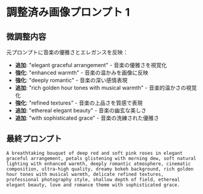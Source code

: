 # 調整済み画像プロンプト 1

## 微調整内容
元プロンプトに音楽の優雅さとエレガンスを反映：

- **追加**: "elegant graceful arrangement" - 音楽の優雅さを視覚化
- **強化**: "enhanced warmth" - 音楽の温かみを画像に反映
- **強化**: "deeply romantic" - 音楽の深い感情表現
- **追加**: "rich golden hour tones with musical warmth" - 音楽的温かさの視覚化
- **強化**: "refined textures" - 音楽の上品さを質感で表現
- **追加**: "ethereal elegant beauty" - 音楽の幽玄な美しさ
- **追加**: "with sophisticated grace" - 音楽の洗練された優雅さ

## 最終プロンプト
```
A breathtaking bouquet of deep red and soft pink roses in elegant graceful arrangement, petals glistening with morning dew, soft natural lighting with enhanced warmth, deeply romantic atmosphere, cinematic composition, ultra-high quality, dreamy bokeh background, rich golden hour tones with musical warmth, delicate refined textures, professional photography style, shallow depth of field, ethereal elegant beauty, love and romance theme with sophisticated grace.
```